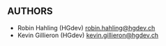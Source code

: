 ## AUTHORS

  * Robin Hahling (HGdev) <robin.hahling@hgdev.ch>
  * Kevin Gillieron (HGdev) <kevin.gillieron@hgdev.ch>
